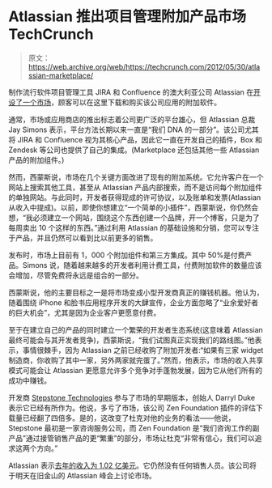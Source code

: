 # Atlassian 推出项目管理附加产品市场 TechCrunch

> 原文：<https://web.archive.org/web/https://techcrunch.com/2012/05/30/atlassian-marketplace/>

制作流行软件项目管理工具 JIRA 和 Confluence 的澳大利亚公司 Atlassian 在[开设了一个市场](https://web.archive.org/web/20230130100805/https://marketplace.atlassian.com/)，顾客可以在这里下载和购买该公司应用的附加软件。

通常，市场或应用商店的推出标志着公司更广泛的平台雄心，但 Atlassian 总裁 Jay Simons 表示，平台方法长期以来一直是“我们 DNA 的一部分”。该公司尤其将 JIRA 和 Confluence 视为其核心产品，因此它一直在开发自己的插件，Box 和 Zendesk 等公司也提供了自己的集成。(Marketplace 还包括其他一些 Atlassian 产品的附加组件。)

然而，西蒙斯说，市场在几个关键方面改进了现有的附加系统。它允许客户在一个网站上搜索其他工具，甚至从 Atlassian 产品内部搜索，而不是访问每个附加组件的单独网站。与此同时，开发者获得现成的许可协议，以及账单和发票(Atlassian 从收入中提成)。以前，即使你想建立“一个简单的小插件”，西蒙斯说，你仍然会想，“我必须建立一个网站，围绕这个东西创建一个品牌，开一个博客，只是为了每周卖出 10 个这样的东西。”通过利用 Atlassian 的基础设施和分销，您可以专注于产品，并且仍然可以看到比以前更多的销售。

发布时，市场上目前有 1，000 个附加组件和第三方集成。其中 50%是付费产品。Simons 说，随着越来越多的开发者利用计费工具，付费附加软件的数量应该会增加，尽管免费将永远是组合的一部分。

西蒙斯说，他的主要目标之一是将市场变成小型开发商真正的赚钱机器。他认为，随着围绕 iPhone 和脸书应用程序开发的大肆宣传，企业方面忽略了“业余爱好者的巨大机会”，尤其是因为企业客户更愿意付费。

至于在建立自己的产品的同时建立一个繁荣的开发者生态系统(这意味着 Atlassian 最终可能会与其开发者竞争)，西蒙斯说，“我们试图真正实现我们的路线图。”他表示，事情很棘手，因为 Atlassian 之前已经收购了附加开发者:“如果有三家 widget 制造商，你收购了其中一家，另外两家就完蛋了。”然而，他表示，市场的收入共享模式可能会让 Atlassian 更愿意允许多个竞争对手蓬勃发展，因为它从他们所有的成功中赚钱。

开发商 [Stepstone Technologies](https://web.archive.org/web/20230130100805/http://www.stepstonetech.com/) 参与了市场的早期版本，创始人 Darryl Duke 表示它已经有所作为。他说，多亏了市场，该公司 Zen Foundation 插件的评估下载量已经翻了四倍多。是的，这改变了杜克对他的业务的看法——他说，Stepstone 最初是一家咨询服务公司，而 Zen Foundation 是“我们咨询工作的副产品”通过接管销售产品的更“繁重”的部分，市场让杜克“非常有信心，我们可以追求这两个方向。”

Atlassian 表示[去年的收入为 1.02 亿美元](https://web.archive.org/web/20230130100805/https://techcrunch.com/2012/01/16/atlassian-2011-revenues-102-million/)。它仍然没有任何销售人员。该公司将于明天在旧金山的 Atlassian 峰会上讨论市场。